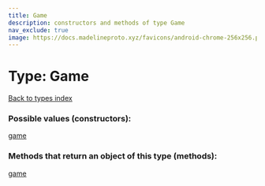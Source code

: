 ```yaml
---
title: Game
description: constructors and methods of type Game
nav_exclude: true
image: https://docs.madelineproto.xyz/favicons/android-chrome-256x256.png
---
```

# Type: Game
[Back to types index](index.md)



### Possible values (constructors):

[game](../constructors/game.md)  



### Methods that return an object of this type (methods):



[game](../constructors/game.md)  

